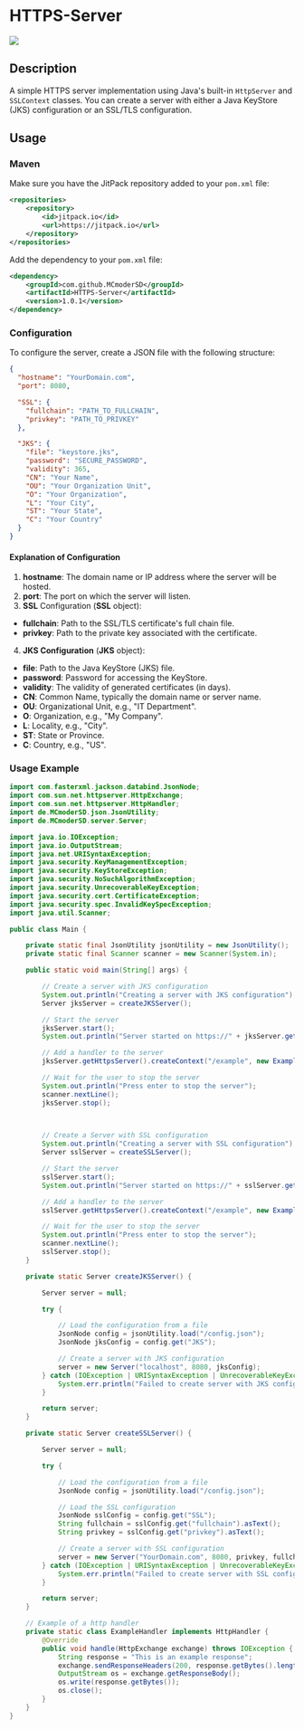 # HTTPS-Server
[![](https://jitpack.io/v/MCmoderSD/HTTPS-Server.svg)](https://jitpack.io/#MCmoderSD/HTTPS-Server)


## Description
A simple HTTPS server implementation using Java's built-in `HttpServer` and `SSLContext` classes.
You can create a server with either a Java KeyStore (JKS) configuration or an SSL/TLS configuration.


## Usage

### Maven
Make sure you have the JitPack repository added to your `pom.xml` file:
```xml
<repositories>
    <repository>
        <id>jitpack.io</id>
        <url>https://jitpack.io</url>
    </repository>
</repositories>
```
Add the dependency to your `pom.xml` file:
```xml
<dependency>
    <groupId>com.github.MCmoderSD</groupId>
    <artifactId>HTTPS-Server</artifactId>
    <version>1.0.1</version>
</dependency>
```

### Configuration
To configure the server, create a JSON file with the following structure:
```json
{
  "hostname": "YourDomain.com",
  "port": 8080,

  "SSL": {
    "fullchain": "PATH_TO_FULLCHAIN",
    "privkey": "PATH_TO_PRIVKEY"
  },

  "JKS": {
    "file": "keystore.jks",
    "password": "SECURE_PASSWORD",
    "validity": 365,
    "CN": "Your Name",
    "OU": "Your Organization Unit",
    "O": "Your Organization",
    "L": "Your City",
    "ST": "Your State",
    "C": "Your Country"
  }
}
```

#### Explanation of Configuration
1. **hostname**: The domain name or IP address where the server will be hosted.
2. **port**: The port on which the server will listen.
3. **SSL** Configuration (**SSL** object):
- **fullchain**: Path to the SSL/TLS certificate's full chain file.
- **privkey**: Path to the private key associated with the certificate.
4. **JKS Configuration** (**JKS** object):
- **file**: Path to the Java KeyStore (JKS) file.
- **password**: Password for accessing the KeyStore.
- **validity**: The validity of generated certificates (in days).
- **CN**: Common Name, typically the domain name or server name.
- **OU**: Organizational Unit, e.g., "IT Department".
- **O**: Organization, e.g., "My Company".
- **L**: Locality, e.g., "City".
- **ST**: State or Province.
- **C**: Country, e.g., "US".

### Usage Example
```java
import com.fasterxml.jackson.databind.JsonNode;
import com.sun.net.httpserver.HttpExchange;
import com.sun.net.httpserver.HttpHandler;
import de.MCmoderSD.json.JsonUtility;
import de.MCmoderSD.server.Server;

import java.io.IOException;
import java.io.OutputStream;
import java.net.URISyntaxException;
import java.security.KeyManagementException;
import java.security.KeyStoreException;
import java.security.NoSuchAlgorithmException;
import java.security.UnrecoverableKeyException;
import java.security.cert.CertificateException;
import java.security.spec.InvalidKeySpecException;
import java.util.Scanner;

public class Main {

    private static final JsonUtility jsonUtility = new JsonUtility();
    private static final Scanner scanner = new Scanner(System.in);

    public static void main(String[] args) {

        // Create a server with JKS configuration
        System.out.println("Creating a server with JKS configuration");
        Server jksServer = createJKSServer();

        // Start the server
        jksServer.start();
        System.out.println("Server started on https://" + jksServer.getHostname() + ":" + jksServer.getPort() + "/example");

        // Add a handler to the server
        jksServer.getHttpsServer().createContext("/example", new ExampleHandler());

        // Wait for the user to stop the server
        System.out.println("Press enter to stop the server");
        scanner.nextLine();
        jksServer.stop();

        

        // Create a Server with SSL configuration
        System.out.println("Creating a server with SSL configuration");
        Server sslServer = createSSLServer();

        // Start the server
        sslServer.start();
        System.out.println("Server started on https://" + sslServer.getHostname() + ":" + sslServer.getPort() + "/example");

        // Add a handler to the server
        sslServer.getHttpsServer().createContext("/example", new ExampleHandler());

        // Wait for the user to stop the server
        System.out.println("Press enter to stop the server");
        scanner.nextLine();
        sslServer.stop();
    }

    private static Server createJKSServer() {

        Server server = null;

        try {

            // Load the configuration from a file
            JsonNode config = jsonUtility.load("/config.json");
            JsonNode jksConfig = config.get("JKS");

            // Create a server with JKS configuration
            server = new Server("localhost", 8080, jksConfig);
        } catch (IOException | URISyntaxException | UnrecoverableKeyException | CertificateException | NoSuchAlgorithmException | KeyStoreException | InterruptedException | KeyManagementException e) {
            System.err.println("Failed to create server with JKS configuration: " + e.getMessage());
        }

        return server;
    }

    private static Server createSSLServer() {

        Server server = null;

        try {

            // Load the configuration from a file
            JsonNode config = jsonUtility.load("/config.json");

            // Load the SSL configuration
            JsonNode sslConfig = config.get("SSL");
            String fullchain = sslConfig.get("fullchain").asText();
            String privkey = sslConfig.get("privkey").asText();

            // Create a server with SSL configuration
            server = new Server("YourDomain.com", 8080, privkey, fullchain);
        } catch (IOException | URISyntaxException | UnrecoverableKeyException | CertificateException | NoSuchAlgorithmException | KeyStoreException | InvalidKeySpecException | KeyManagementException e) {
            System.err.println("Failed to create server with SSL configuration: " + e.getMessage());
        }

        return server;
    }

    // Example of a http handler
    private static class ExampleHandler implements HttpHandler {
        @Override
        public void handle(HttpExchange exchange) throws IOException {
            String response = "This is an example response";
            exchange.sendResponseHeaders(200, response.getBytes().length);
            OutputStream os = exchange.getResponseBody();
            os.write(response.getBytes());
            os.close();
        }
    }
}
```